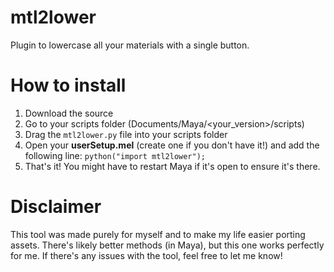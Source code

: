 # mtl2lower
Plugin to lowercase all your materials with a single button.

# How to install
1. Download the source
2. Go to your scripts folder (Documents/Maya/<your_version>/scripts)
3. Drag the `mtl2lower.py` file into your scripts folder
4. Open your **userSetup.mel** (create one if you don't have it!) and add the following line: `python("import mtl2lower");`
5. That's it! You might have to restart Maya if it's open to ensure it's there.

# Disclaimer
This tool was made purely for myself and to make my life easier porting assets. There's likely better methods (in Maya), but this one works perfectly for me. If there's any issues with the tool, feel free to let me know!
